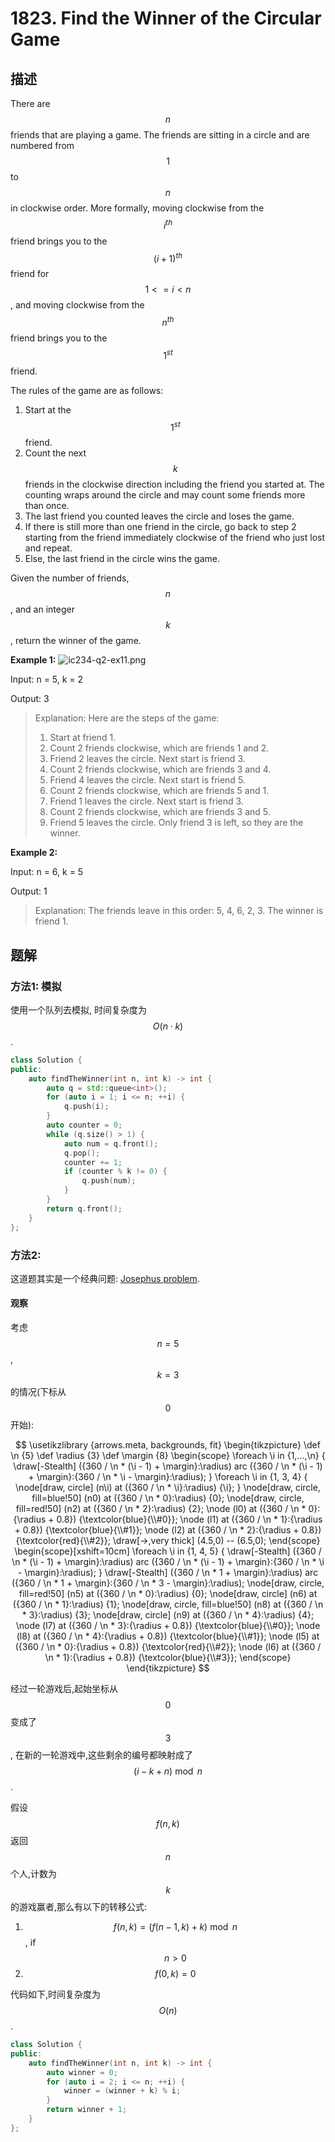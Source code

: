 # 1823. Find the Winner of the Circular Game

## 描述

There are $$n$$ friends that are playing a game. The friends are sitting in a circle and are numbered from $$1$$ to $$n$$ 
in clockwise order. More formally, moving clockwise from the $$i^{th}$$ friend brings you to the $$(i+1)^{th}$$ friend for 
$$1 <= i < n$$, and moving clockwise from the $$n^{th}$$ friend brings you to the $$1^{st}$$ friend.

The rules of the game are as follows:

1. Start at the $$1^{st}$$ friend.
2. Count the next $$k$$ friends in the clockwise direction including the friend you started at. 
The counting wraps around the circle and may count some friends more than once.
3. The last friend you counted leaves the circle and loses the game.
4. If there is still more than one friend in the circle, go back to step 2 starting from the friend immediately clockwise of the friend who just lost and repeat.
5. Else, the last friend in the circle wins the game.

Given the number of friends, $$n$$, and an integer $$k$$, return the winner of the game.

**Example 1:**
![ic234-q2-ex11.png](https://assets.leetcode.com/uploads/2021/03/25/ic234-q2-ex11.png)

Input: n = 5, k = 2

Output: 3

> Explanation: Here are the steps of the game:
> 1) Start at friend 1.
> 2) Count 2 friends clockwise, which are friends 1 and 2.
> 3) Friend 2 leaves the circle. Next start is friend 3.
> 4) Count 2 friends clockwise, which are friends 3 and 4.
> 5) Friend 4 leaves the circle. Next start is friend 5.
> 6) Count 2 friends clockwise, which are friends 5 and 1.
> 7) Friend 1 leaves the circle. Next start is friend 3.
> 8) Count 2 friends clockwise, which are friends 3 and 5.
> 9) Friend 5 leaves the circle. Only friend 3 is left, so they are the winner.

**Example 2:**

Input: n = 6, k = 5

Output: 1

> Explanation: The friends leave in this order: 5, 4, 6, 2, 3. The winner is friend 1.

## 题解

### 方法1: 模拟

使用一个队列去模拟, 时间复杂度为$$O(n \cdot k)$$.

```c++
class Solution {
public:
    auto findTheWinner(int n, int k) -> int {
        auto q = std::queue<int>();
        for (auto i = 1; i <= n; ++i) {
            q.push(i);
        }
        auto counter = 0;
        while (q.size() > 1) {
            auto num = q.front();
            q.pop();
            counter += 1;
            if (counter % k != 0) {
                q.push(num);
            }
        }
        return q.front();
    }
};
```

### 方法2:

这道题其实是一个经典问题: [Josephus problem](https://en.wikipedia.org/wiki/Josephus_problem).

#### 观察

考虑$$n = 5$$, $$k = 3$$的情况(下标从 $$0$$ 开始):

$$
\usetikzlibrary {arrows.meta, backgrounds, fit}
\begin{tikzpicture}
	\def \n {5}
	\def \radius {3}
	\def \margin {8}
	\begin{scope}
		\foreach \i in {1,...,\n} {
			\draw[-Stealth] ({360 / \n * (\i - 1) + \margin}:\radius) arc ({360 / \n * (\i - 1) + \margin}:{360 / \n * \i - \margin}:\radius);
		}
		\foreach \i in {1, 3, 4} {
			\node[draw, circle] (n\i) at ({360 / \n * \i}:\radius) {\i};
		}
		\node[draw, circle, fill=blue!50] (n0) at ({360 / \n * 0}:\radius) {0};
		\node[draw, circle, fill=red!50] (n2) at ({360 / \n * 2}:\radius) {2};
		\node (l0) at ({360 / \n * 0}:{\radius + 0.8}) {\textcolor{blue}{\\#0}};
		\node (l1) at ({360 / \n * 1}:{\radius + 0.8}) {\textcolor{blue}{\\#1}};
		\node (l2) at ({360 / \n * 2}:{\radius + 0.8}) {\textcolor{red}{\\#2}};
		\draw[->,very thick] (4.5,0) -- (6.5,0);
	\end{scope}
	\begin{scope}[xshift=10cm]
		\foreach \i in {1, 4, 5} {
			\draw[-Stealth] ({360 / \n * (\i - 1) + \margin}:\radius) arc ({360 / \n * (\i - 1) + \margin}:{360 / \n * \i - \margin}:\radius);
		}
		\draw[-Stealth] ({360 / \n * 1 + \margin}:\radius) arc ({360 / \n * 1 + \margin}:{360 / \n * 3 - \margin}:\radius);
		\node[draw, circle, fill=red!50] (n5) at ({360 / \n * 0}:\radius) {0};
		\node[draw, circle] (n6) at ({360 / \n * 1}:\radius) {1};
		\node[draw, circle, fill=blue!50] (n8) at ({360 / \n * 3}:\radius) {3};
		\node[draw, circle] (n9) at ({360 / \n * 4}:\radius) {4};
		\node (l7) at ({360 / \n * 3}:{\radius + 0.8}) {\textcolor{blue}{\\#0}};
		\node (l8) at ({360 / \n * 4}:{\radius + 0.8}) {\textcolor{blue}{\\#1}};
		\node (l5) at ({360 / \n * 0}:{\radius + 0.8}) {\textcolor{red}{\\#2}};
		\node (l6) at ({360 / \n * 1}:{\radius + 0.8}) {\textcolor{blue}{\\#3}};
	\end{scope}
\end{tikzpicture}
$$

经过一轮游戏后,起始坐标从 $$0$$ 变成了 $$3$$, 在新的一轮游戏中,这些剩余的编号都映射成了$$(i - k + n)\bmod n$$.

假设 $$f(n, k)$$ 返回 $$n$$ 个人,计数为 $$k$$ 的游戏赢者,那么有以下的转移公式:

1. $$f(n, k) = (f(n - 1, k) + k) \bmod n$$, if $$n > 0$$
1. $$f(0, k) = 0$$

代码如下,时间复杂度为$$O(n)$$.

```c++
class Solution {
public:
    auto findTheWinner(int n, int k) -> int {
        auto winner = 0;
        for (auto i = 2; i <= n; ++i) {
            winner = (winner + k) % i;
        }
        return winner + 1;
    }
};
```
